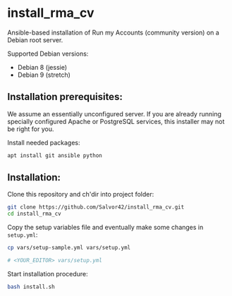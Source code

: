 # install_rma_cv

Ansible-based installation of Run my Accounts (community version) on
a Debian root server.

Supported Debian versions:


* Debian 8 (jessie)
* Debian 9 (stretch)


## Installation prerequisites:


We assume an essentially unconfigured server. If you are already running
specially configured Apache or PostgreSQL services, this installer may not be
right for you.


Install needed packages:

```sh
apt install git ansible python
```


## Installation:

Clone this repository and ch'dir into project folder:

```sh
git clone https://github.com/Salvor42/install_rma_cv.git
cd install_rma_cv
```

Copy the setup variables file and eventually make some changes in `setup.yml`:

```sh
cp vars/setup-sample.yml vars/setup.yml

# <YOUR_EDITOR> vars/setup.yml
```

Start installation procedure:

```sh
bash install.sh
```
